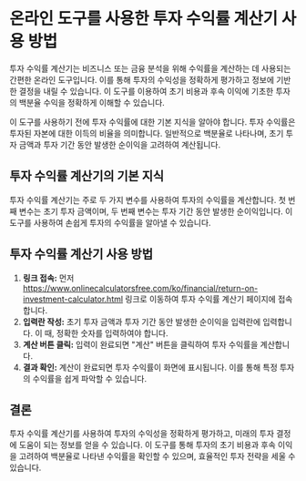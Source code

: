 온라인 도구를 사용한 투자 수익률 계산기 사용 방법
============================

투자 수익률 계산기는 비즈니스 또는 금융 분석을 위해 수익률을 계산하는 데 사용되는 간편한 온라인 도구입니다. 이를 통해 투자의 수익성을 정확하게 평가하고 정보에 기반한 결정을 내릴 수 있습니다. 이 도구를 이용하여 초기 비용과 후속 이익에 기초한 투자의 백분율 수익을 정확하게 이해할 수 있습니다.

이 도구를 사용하기 전에 투자 수익률에 대한 기본 지식을 알아야 합니다. 투자 수익률은 투자된 자본에 대한 이득의 비율을 의미합니다. 일반적으로 백분율로 나타나며, 초기 투자 금액과 투자 기간 동안 발생한 순이익을 고려하여 계산됩니다.

투자 수익률 계산기의 기본 지식
-----------------

투자 수익률 계산기는 주로 두 가지 변수를 사용하여 투자의 수익률을 계산합니다. 첫 번째 변수는 초기 투자 금액이며, 두 번째 변수는 투자 기간 동안 발생한 순이익입니다. 이 도구를 사용하여 손쉽게 투자의 수익률을 알아낼 수 있습니다.

투자 수익률 계산기 사용 방법
----------------

1. **링크 접속:** 먼저 <https://www.onlinecalculatorsfree.com/ko/financial/return-on-investment-calculator.html> 링크로 이동하여 투자 수익률 계산기 페이지에 접속합니다.
2. **입력란 작성:** 초기 투자 금액과 투자 기간 동안 발생한 순이익을 입력란에 입력합니다. 이 때, 정확한 숫자를 입력하여야 합니다.
3. **계산 버튼 클릭:** 입력이 완료되면 "계산" 버튼을 클릭하여 투자 수익률을 계산합니다.
4. **결과 확인:** 계산이 완료되면 투자 수익률이 화면에 표시됩니다. 이를 통해 특정 투자의 수익률을 쉽게 파악할 수 있습니다.

결론
--

투자 수익률 계산기를 사용하여 투자의 수익성을 정확하게 평가하고, 미래의 투자 결정에 도움이 되는 정보를 얻을 수 있습니다. 이 도구를 통해 투자의 초기 비용과 후속 이익을 고려하여 백분율로 나타낸 수익률을 확인할 수 있으며, 효율적인 투자 전략을 세울 수 있습니다.